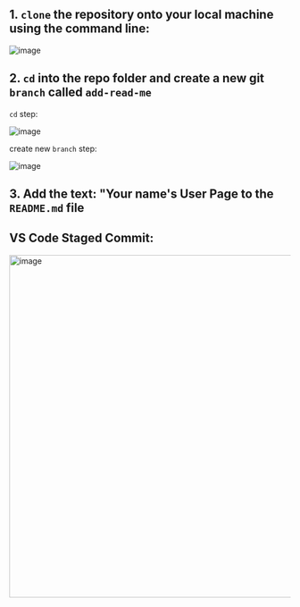 ## 1. ```clone``` the repository onto your local machine using the command line:
  ![image](https://github.com/UKCSD/CSE-110-Lab-Week-1/assets/147003715/e6af6370-d66a-4ece-a8dd-ce7ab09c04ad)

## 2. ```cd``` into the repo folder and create a new git ```branch``` called ```add-read-me```

```cd``` step: 
  
![image](https://github.com/UKCSD/CSE-110-Lab-Week-1/assets/147003715/185ebf6a-ce43-49b2-927a-e8e1c753fa29)

create new ```branch``` step:

![image](https://github.com/UKCSD/CSE-110-Lab-Week-1/assets/147003715/72ad35fa-fc07-439f-99c5-cea5dbaedefa)

## 3. Add the text: "Your name's User Page to the ```README.md``` file




## VS Code Staged Commit: 

  <img width="613" alt="image" src="https://github.com/UKCSD/CSE-110-Lab-Week-1/assets/147003715/03ac3e5c-826b-4b51-8669-5466c891a0a1">
